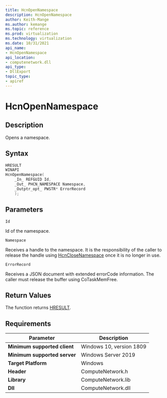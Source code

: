 ```yaml
---
title: HcnOpenNamespace
description: HcnOpenNamespace
author: Keith-Mange
ms.author: kemange
ms.topic: reference
ms.prod: virtualization
ms.technology: virtualization
ms.date: 10/31/2021
api_name:
- HcnOpenNamespace
api_location:
- computenetwork.dll
api_type:
- DllExport
topic_type:
- apiref
---
```

# HcnOpenNamespace

## Description

Opens a namespace.

## Syntax

```cpp
HRESULT
WINAPI
HcnOpenNamespace(
    _In_ REFGUID Id,
    _Out_ PHCN_NAMESPACE Namespace,
    _Outptr_opt_ PWSTR* ErrorRecord
    );

```

## Parameters

`Id`

Id of the namespace.

`Namespace`

Receives a handle to the namespace. It is the responsibility of the caller to release the handle using [HcnCloseNamespace](./HcnCloseNamespace.md) once it is no longer in use.

`ErrorRecord`

Receives a JSON document with extended errorCode information. The caller must release the buffer using CoTaskMemFree.

## Return Values

The function returns [HRESULT](./HCNHResult.md).

## Requirements

|Parameter|Description|
|---|---|
| **Minimum supported client** | Windows 10, version 1809 |
| **Minimum supported server** | Windows Server 2019 |
| **Target Platform** | Windows |
| **Header** | ComputeNetwork.h |
| **Library** | ComputeNetwork.lib |
| **Dll** | ComputeNetwork.dll |






